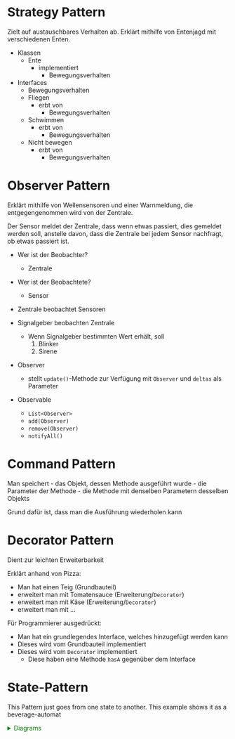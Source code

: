 Strategy Pattern
====

Zielt auf austauschbares Verhalten ab. Erklärt mithilfe von Entenjagd mit verschiedenen Enten.

- Klassen
    - Ente
        - implementiert
            - Bewegungsverhalten
- Interfaces
    - Bewegungsverhalten
    - Fliegen
        - erbt von
            - Bewegungsverhalten
    - Schwimmen
        - erbt von
            - Bewegungsverhalten
    - Nicht bewegen
        - erbt von
            - Bewegungsverhalten

Observer Pattern
====

Erklärt mithilfe von Wellensensoren und einer Warnmeldung, die entgegengenommen wird von der Zentrale.

Der Sensor meldet der Zentrale, dass wenn etwas passiert, dies gemeldet werden soll, anstelle davon, dass die Zentrale
bei jedem Sensor nachfragt, ob etwas passiert ist.

- Wer ist der Beobachter?
    - Zentrale
- Wer ist der Beobachtete?
    - Sensor


- Zentrale beobachtet Sensoren
- Signalgeber beobachten Zentrale
    - Wenn Signalgeber bestimmten Wert erhält, soll
        1. Blinker
        2. Sirene


- Observer
    - stellt ``update()``-Methode zur Verfügung mit ``Observer`` und ``deltas`` als Parameter
- Observable
    - ``List<Observer>``
    - ``add(Observer)``
    - ``remove(Observer)``
    - ``notifyAll()``

Command Pattern
====

Man speichert - das Objekt, dessen Methode ausgeführt wurde - die Parameter der Methode - die Methode mit denselben
Parametern desselben Objekts

Grund dafür ist, dass man die Ausführung wiederholen kann


Decorator Pattern
====

Dient zur leichten Erweiterbarkeit

Erklärt anhand von Pizza:

- Man hat einen Teig (Grundbauteil)
- erweitert man mit Tomatensauce (Erweiterung/``Decorator``)
- erweitert man mit Käse (Erweiterung/``Decorator``)
- erweitert man mit ...

Für Programmierer ausgedrückt:

- Man hat ein grundlegendes Interface, welches hinzugefügt werden kann
- Dieses wird vom Grundbauteil implementiert
- Dieses wird vom ``Decorator`` implementiert
    - Diese haben eine Methode ``hasA`` gegenüber dem Interface

State-Pattern
====

This Pattern just goes from one state to another. This example shows it as a beverage-automat

<details><summary style="color: green">Diagrams</summary>

<details><summary style="color: seagreen">From Whiteboard</summary>
    <table>
        <tr>
            <td><img src="UML_Diagram.png" width="1500" height="2000" alt="Class-Diagram" /></td>
            <td><img src="State_Diagram.png" width="1500" height="2000" alt="UML-Diagram" /></td>
        </tr>
    </table>
</details>
<hr>
<details><summary style="color: seagreen">From Classes</summary>
    <img src="State_UML.png" width="1000" height="2200" alt="Class-Diagram"><br/>
</details>

</details>